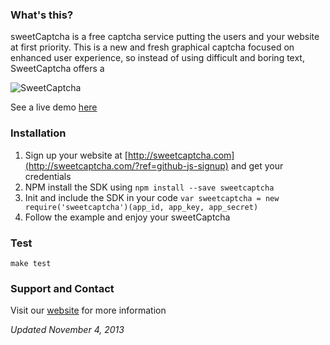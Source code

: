 ### What's this?

sweetCaptcha is a free captcha service putting the users and your website at first priority.
This is a new and fresh graphical captcha focused on enhanced user experience, so instead of using difficult and boring text, SweetCaptcha offers a 

![SweetCaptcha](https://s3.amazonaws.com/sweetcaptcha/sweetcaptcha-preview.png)

See a live demo [here](http://sweetcaptcha.com/?ref=github-js-demo)

### Installation

1. Sign up your website at [http://sweetcaptcha.com](http://sweetcaptcha.com/?ref=github-js-signup) and get your credentials
2. NPM install the SDK using `npm install --save sweetcaptcha`
3. Init and include the SDK in your code `var sweetcaptcha = new require('sweetcaptcha')(app_id, app_key, app_secret)`
4. Follow the example and enjoy your sweetCaptcha

### Test

`make test`

### Support and Contact

Visit our [website](http://sweetcaptcha.com/?ref=github-js-support) for more information

*Updated November 4, 2013*